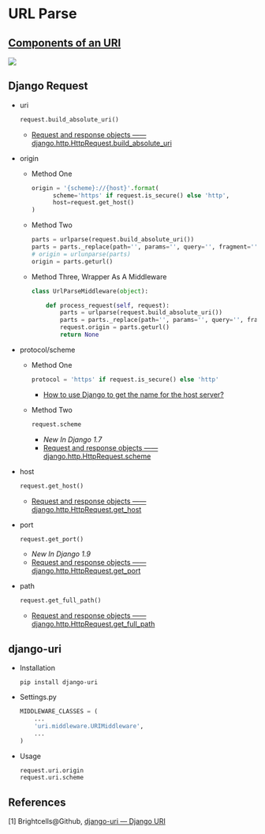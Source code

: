 # URL Parse

## [Components of an URI](https://medialize.github.io/URI.js/about-uris.html)

![](http://ww4.sinaimg.cn/large/c05783a7gw1f2h380qt9jj21500i8q5o.jpg)

## Django Request

* uri

  ```python
  request.build_absolute_uri()
  ```

  * [Request and response objects —— django.http.HttpRequest.build_absolute_uri](https://docs.djangoproject.com/en/1.9/ref/request-response/#django.http.HttpRequest.build_absolute_uri)

* origin

  * Method One

    ```python
    origin = '{scheme}://{host}'.format(
          scheme='https' if request.is_secure() else 'http',
          host=request.get_host()
    )
    ```

  * Method Two

    ```python
    parts = urlparse(request.build_absolute_uri())
    parts = parts._replace(path='', params='', query='', fragment='')
    # origin = urlunparse(parts)
    origin = parts.geturl()
    ```

  * Method Three, Wrapper As A Middleware

    ```python
    class UrlParseMiddleware(object):

    	def process_request(self, request):
            parts = urlparse(request.build_absolute_uri())
            parts = parts._replace(path='', params='', query='', fragment='')
            request.origin = parts.geturl()
            return None
    ```

* protocol/scheme

  * Method One

    ```python
    protocol = 'https' if request.is_secure() else 'http'
    ```

    * [How to use Django to get the name for the host server?](http://stackoverflow.com/questions/4093999/how-to-use-django-to-get-the-name-for-the-host-server)

  * Method Two

    ```python
    request.scheme
    ```

    * _New In Django 1.7_
    * [Request and response objects —— django.http.HttpRequest.scheme](https://docs.djangoproject.com/en/1.7/ref/request-response/#django.http.HttpRequest.scheme)

* host

  ```python
  request.get_host()
  ```

  * [Request and response objects —— django.http.HttpRequest.get_host](https://docs.djangoproject.com/en/1.9/ref/request-response/#django.http.HttpRequest.get_host)

* port

  ```python
  request.get_port()
  ```

  * _New In Django 1.9_
  * [Request and response objects —— django.http.HttpRequest.get_port](https://docs.djangoproject.com/en/1.9/ref/request-response/#django.http.HttpRequest.get_port)

* path

  ```python
  request.get_full_path()
  ```

  * [Request and response objects —— django.http.HttpRequest.get_full_path](https://docs.djangoproject.com/en/1.9/ref/request-response/#django.http.HttpRequest.get_full_path)

## django-uri

* Installation

  ```shell
  pip install django-uri
  ```

* Settings.py

  ```python
  MIDDLEWARE_CLASSES = (
      ...
      'uri.middleware.URIMiddleware',
      ...
  )
  ```

* Usage

  ```python
  request.uri.origin
  request.uri.scheme
  ```

## References

[1] Brightcells@Github, [django-uri — Django URI](https://github.com/Brightcells/django-uri)
